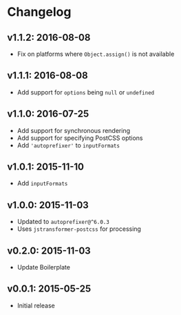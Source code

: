 # Changelog

## v1.1.2: 2016-08-08

- Fix on platforms where `Object.assign()` is not available

## v1.1.1: 2016-08-08

- Add support for `options` being `null` or `undefined`

## v1.1.0: 2016-07-25

- Add support for synchronous rendering
- Add support for specifying PostCSS options
- Add `'autoprefixer'` to `inputFormats`

## v1.0.1: 2015-11-10

- Add `inputFormats`

## v1.0.0: 2015-11-03

- Updated to `autoprefixer@^6.0.3`
- Uses `jstransformer-postcss` for processing

## v0.2.0: 2015-11-03

- Update Boilerplate

## v0.0.1: 2015-05-25

- Initial release
